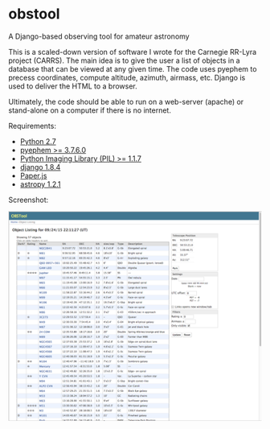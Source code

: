 # obstool
A Django-based observing tool for amateur astronomy

This is a scaled-down version of software I wrote for the Carnegie RR-Lyra
project (CARRS). The main idea is to give the user a list of objects in a
database that can be viewed at any given time. The code uses pyephem to precess
coordinates, compute altitude, azimuth, airmass, etc. Django is used to deliver
the HTML to a browser.

Ultimately, the code should be able to run on a web-server (apache) or
stand-alone on a computer if there is no internet.

Requirements:
  * [Python 2.7](http://www.python.org)
  * [pyephem >= 3.7.6.0](http://rhodesmill.org/pyephem/)
  * [Python Imaging Library (PIL) >= 1.1.7](http://www.pythonware.com/products/pil/)
  * [django 1.8.4](https://www.djangoproject.com/)
  * [Paper.js](http://paperjs.org)
  * [astropy 1.2.1](http://www.astropy.org/)

Screenshot:

   ![Screenshot](https://github.com/chrisrburns/obstool/blob/master/screeshot.png?raw=true)
